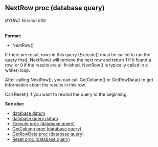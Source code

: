 ## NextRow proc (database query) 
###### BYOND Version 506

**Format:**
+   NextRow()


If there are result rows in this query (Execute() must be
called to run the query first), NextRow() will retrieve the next row and
return 1 if it found a row, or 0 if the results are all finished.
NextRow() is typically called in a while() loop. 

After calling
NextRow(), you can call GetColumn() or GetRowData() to get information
about the results in this row. 

Call Reset() if you want to
rewind the query to the beginning.

**See also:**
+   [database datum](/ref/database.md) 
+   [database query datum](/ref/database/query.md) 
+   [Execute proc (database query)](/ref/database/query/proc/Execute.md) 
+   [GetColumn proc (database query)](/ref/database/query/proc/GetColumn.md) 
+   [GetRowData proc (database query)](/ref/database/query/proc/GetRowData.md) 
+   [Reset proc (database query)](/ref/database/query/proc/Reset.md) <!-- -->
